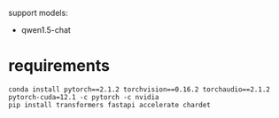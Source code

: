 
support models:
- qwen1.5-chat

# requirements
```shell
conda install pytorch==2.1.2 torchvision==0.16.2 torchaudio==2.1.2 pytorch-cuda=12.1 -c pytorch -c nvidia
pip install transformers fastapi accelerate chardet
```